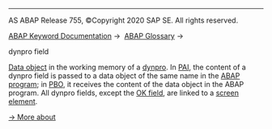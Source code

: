   

* * *

AS ABAP Release 755, ©Copyright 2020 SAP SE. All rights reserved.

[ABAP Keyword Documentation](javascript:call_link\('abenabap.htm'\)) →  [ABAP Glossary](javascript:call_link\('abenabap_glossary.htm'\)) → 

dynpro field

[Data object](javascript:call_link\('abendata_object_glosry.htm'\) "Glossary Entry") in the working memory of a [dynpro](javascript:call_link\('abendynpro_glosry.htm'\) "Glossary Entry"). In [PAI](javascript:call_link\('abenpai_glosry.htm'\) "Glossary Entry"), the content of a dynpro field is passed to a data object of the same name in the [ABAP program](javascript:call_link\('abenabap_program_glosry.htm'\) "Glossary Entry"); in [PBO](javascript:call_link\('abenpbo_glosry.htm'\) "Glossary Entry"), it receives the content of the data object in the ABAP program. All dynpro fields, except the [OK field](javascript:call_link\('abenok_field_glosry.htm'\) "Glossary Entry"), are linked to a [screen element](javascript:call_link\('abenscreen_element_glosry.htm'\) "Glossary Entry").

[→ More about](javascript:call_link\('abenabap_dynpros_fields.htm'\))